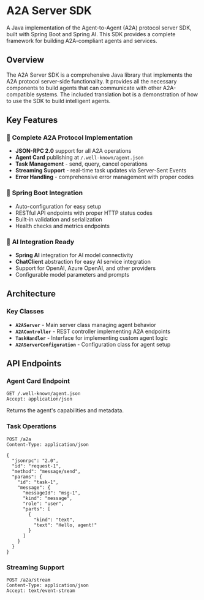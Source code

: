 # A2A Server SDK

A Java implementation of the Agent-to-Agent (A2A) protocol server SDK, built with Spring Boot and Spring AI. This SDK provides a complete framework for building A2A-compliant agents and services.

## Overview

The A2A Server SDK is a comprehensive Java library that implements the A2A protocol server-side functionality. It provides all the necessary components to build agents that can communicate with other A2A-compatible systems. The included translation bot is a demonstration of how to use the SDK to build intelligent agents.

## Key Features

### 🚀 **Complete A2A Protocol Implementation**
- **JSON-RPC 2.0** support for all A2A operations
- **Agent Card** publishing at `/.well-known/agent.json`
- **Task Management** - send, query, cancel operations
- **Streaming Support** - real-time task updates via Server-Sent Events
- **Error Handling** - comprehensive error management with proper codes

### 🔧 **Spring Boot Integration**
- Auto-configuration for easy setup
- RESTful API endpoints with proper HTTP status codes
- Built-in validation and serialization
- Health checks and metrics endpoints

### 🤖 **AI Integration Ready**
- **Spring AI** integration for AI model connectivity
- **ChatClient** abstraction for easy AI service integration
- Support for OpenAI, Azure OpenAI, and other providers
- Configurable model parameters and prompts

## Architecture

### Key Classes

- **`A2AServer`** - Main server class managing agent behavior
- **`A2AController`** - REST controller implementing A2A endpoints
- **`TaskHandler`** - Interface for implementing custom agent logic
- **`A2AServerConfiguration`** - Configuration class for agent setup

## API Endpoints

### Agent Card Endpoint
```http
GET /.well-known/agent.json
Accept: application/json
```

Returns the agent's capabilities and metadata.

### Task Operations
```http
POST /a2a
Content-Type: application/json

{
  "jsonrpc": "2.0",
  "id": "request-1",
  "method": "message/send",
  "params": {
    "id": "task-1",
    "message": {
      "messageId": "msg-1",
      "kind": "message",
      "role": "user",
      "parts": [
        {
          "kind": "text",
          "text": "Hello, agent!"
        }
      ]
    }
  }
}
```

### Streaming Support
```http
POST /a2a/stream
Content-Type: application/json
Accept: text/event-stream
```
